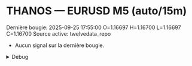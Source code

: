 # THANOS — EURUSD M5 (auto/15m)
Dernière bougie: 2025-09-25 17:55:00  O=1.16697  H=1.16700  L=1.16697  C=1.16700
Source active: twelvedata_repo

- Aucun signal sur la dernière bougie.

<details><summary>Debug</summary>

- TD_API_KEY manquant.

</details>